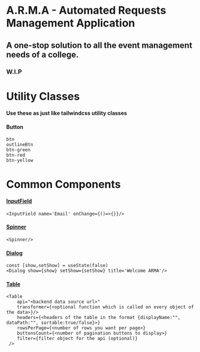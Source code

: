 # A.R.M.A - Automated Requests Management Application

## A one-stop solution to all the event management needs of a college.

### W.I.P

<h1> Utility Classes </h1>
<h4> Use these as just like tailwindcss utility classes </h4>
<h4> Button </h4>

```
btn
outlineBtn
btn-green
btn-red
btn-yellow
```

<h1> Common Components </h1>

[<h4>InputField</h4>](https://github.com/coding-Studiovbit/ARMA/blob/master/client/src/components/InputField/InputField.tsx)

```
<InputField name='Email' onChange={()=>{}}/>
```

[<h4>Spinner</h4>](https://github.com/coding-Studiovbit/ARMA/blob/master/client/src/components/Spinner/Spinner.tsx)

```
<Spinner/>
```
[<h4>Dialog</h4>](https://github.com/coding-Studiovbit/ARMA/blob/master/client/src/components/Dialog/Dialog.tsx)

```
const [show,setShow] = useState(false)
<Dialog show={show} setShow={setShow} title='Welcome ARMA'/> 

```  
[<h4>Table</h4>](https://github.com/coding-Studio-vbit/ARMA/blob/master/client/src/components/CustomTable.tsx)
```
<Table
    api="<backend data source url>"
    transformer={<optional function which is called on every object of the data>}/>
    headers={<headers of the table in the format {displayName:"", dataPath:"", sortable:true/false}>}
    rowsPerPage={<number of rows you want per page>}
    buttonsCount={<number of pagination buttons to display>}
    filter={filter object for the api (optional)}
 />
```
